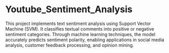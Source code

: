# Youtube_Sentiment_Analysis
This project implements text sentiment analysis using Support Vector Machine (SVM). It classifies textual comments into positive or negative sentiment categories. Through machine learning techniques, the model accurately predicts sentiment polarity, enabling applications in social media analysis, customer feedback processing, and opinion mining.
